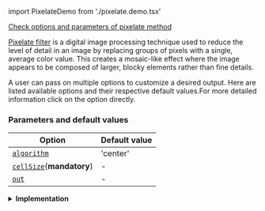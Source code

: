 import PixelateDemo from './pixelate.demo.tsx'

[Check options and parameters of pixelate method](https://image-js.github.io/image-js-typescript/classes/Image.html#pixelate 'github.io link')

[Pixelate filter](https://en.wikipedia.org/wiki/Pixelization 'Wikipedia link on pixelization concept') is a digital image processing technique used to reduce the level of detail in an image by replacing groups of pixels with a single, average color value. This creates a mosaic-like effect where the image appears to be composed of larger, blocky elements rather than fine details.

<PixelateDemo />

A user can pass on multiple options to customize a desired output. Here are listed available options and their respective default values.For more detailed information click on the option directly.

### Parameters and default values

| Option                                                                                                               | Default value |
| -------------------------------------------------------------------------------------------------------------------- | ------------- |
| [`algorithm`](https://image-js.github.io/image-js-typescript/interfaces/PixelateOptions.html#algorithm)              | 'center'      |
| [`cellSize`](https://image-js.github.io/image-js-typescript/interfaces/PixelateOptions.html#cellSize)(**mandatory**) | -             |
| [`out`](https://image-js.github.io/image-js-typescript/interfaces/PixelateOptions.html#out)                          | -             |

<details><summary><b>Implementation</b></summary>

Here's how a pixelate filter is implemented in ImageJS:

_Grid Division_: The first step is to divide the image into a grid of cells. Each cell will represent a block of pixels that will be replaced by a single color in the pixelated version.The size of the grid cells determines the degree of pixelation. Larger grid cells create a more pronounced pixelation effect.

_Color Sampling_: Within each grid cell, the filter samples the colors of the pixels contained in that cell. It can sample it in different algorithms, depending on what the user wants and what algorithm options it chooses.

_Color Replacement_: After obtaining the color for each grid cell, the filter replaces the color of all the pixels within that cell with the calculated sampling color. This effectively reduces the amount of color variation within each cell, resulting in a blocky appearance.

Since each grid cell now represents a larger area of the original image, the fine details are lost, and the image appears pixelated or mosaic-like.

</details>
